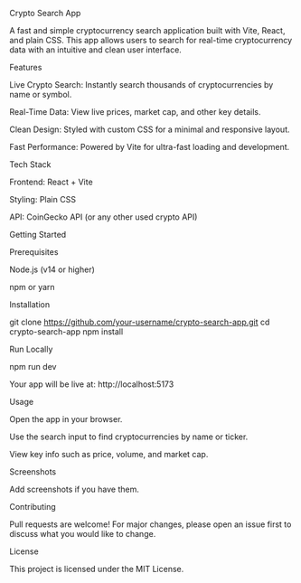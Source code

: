 

Crypto Search App

A fast and simple cryptocurrency search application built with Vite, React, and plain CSS. This app allows users to search for real-time cryptocurrency data with an intuitive and clean user interface.

Features

Live Crypto Search: Instantly search thousands of cryptocurrencies by name or symbol.

Real-Time Data: View live prices, market cap, and other key details.

Clean Design: Styled with custom CSS for a minimal and responsive layout.

Fast Performance: Powered by Vite for ultra-fast loading and development.


Tech Stack

Frontend: React + Vite

Styling: Plain CSS

API: CoinGecko API (or any other used crypto API)


Getting Started

Prerequisites

Node.js (v14 or higher)

npm or yarn


Installation

git clone https://github.com/your-username/crypto-search-app.git
cd crypto-search-app
npm install

Run Locally

npm run dev

Your app will be live at: http://localhost:5173


Usage

Open the app in your browser.

Use the search input to find cryptocurrencies by name or ticker.

View key info such as price, volume, and market cap.


Screenshots

Add screenshots if you have them.

Contributing

Pull requests are welcome! For major changes, please open an issue first to discuss what you would like to change.

License

This project is licensed under the MIT License.



